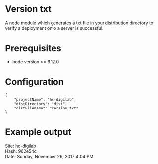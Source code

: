 # Version txt

A node module which generates a txt file in your distribution directory
to verify a deployment onto a server is successful.

# Prerequisites
- node version >= 6.12.0

# Configuration
    {
        "projectName": "hc-digilab",
        "distDirectory": "dist",
        "distFilename": "version.txt"
    }

# Example output
Site: hc-digilab  
Hash: 962e54c  
Date: Sunday, November 26, 2017 4:04 PM  
